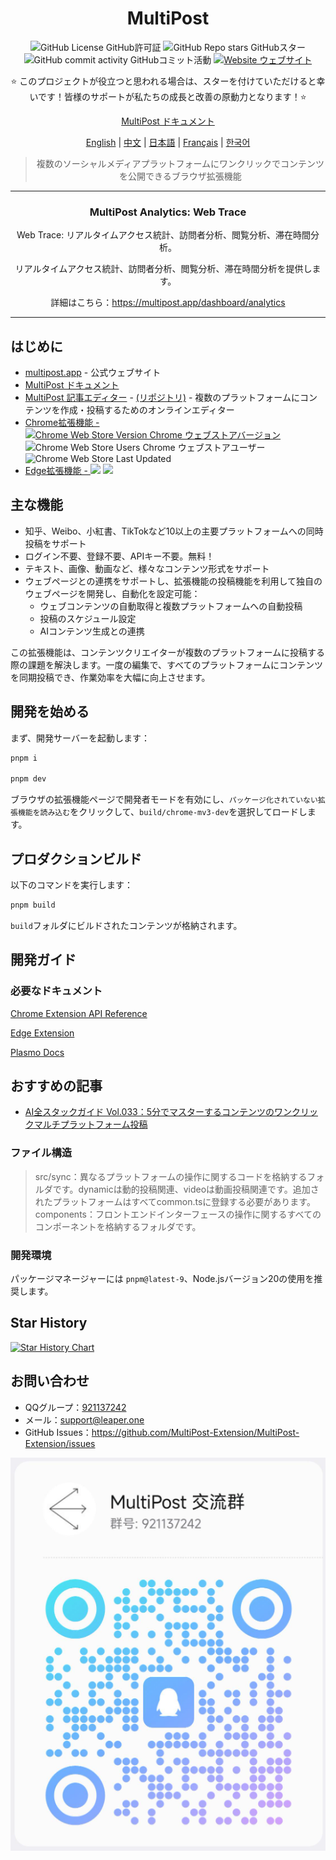 <div align="center">

# MultiPost

![GitHub License GitHub許可証](https://img.shields.io/github/license/leaper-one/MultiPost-Extension) ![GitHub Repo stars GitHubスター](https://img.shields.io/github/stars/leaper-one/MultiPost-Extension) ![GitHub commit activity GitHubコミット活動](https://img.shields.io/github/commit-activity/m/leaper-one/MultiPost-Extension) [![Website ウェブサイト](https://img.shields.io/website?url=https%3A%2F%2Fmultipost.app)](https://multipost.app)

⭐ このプロジェクトが役立つと思われる場合は、スターを付けていただけると幸いです！皆様のサポートが私たちの成長と改善の原動力となります！⭐

[MultiPost ドキュメント](https://docs.multipost.app)

[English](../README.md) | [中文](README-zh.md) | [日本語](README-jp.md) | [Français](README-fr.md) | [한국어](README-kr.md)

> 複数のソーシャルメディアプラットフォームにワンクリックでコンテンツを公開できるブラウザ拡張機能

</div>

---

<!-- 最新アップデート -->
<div align="center">
  <h3>MultiPost Analytics: Web Trace</h3>
  <p>Web Trace: リアルタイムアクセス統計、訪問者分析、閲覧分析、滞在時間分析。</p>
  <p>リアルタイムアクセス統計、訪問者分析、閲覧分析、滞在時間分析を提供します。</p>
  <p>詳細はこちら：<a href="https://multipost.app/dashboard/analytics">https://multipost.app/dashboard/analytics</a></p>
</div>

---

## はじめに
- [multipost.app](https://multipost.app) - 公式ウェブサイト
- [MultiPost ドキュメント](https://docs.multipost.app)
- [MultiPost 記事エディター](https://md.multipost.app/) - [(リポジトリ)](https://github.com/leaper-one/multipost-wechat-markdown-editor) - 複数のプラットフォームにコンテンツを作成・投稿するためのオンラインエディター
- [Chrome拡張機能 - ![Chrome Web Store Version Chrome ウェブストアバージョン](https://img.shields.io/chrome-web-store/v/dhohkaclnjgcikfoaacfgijgjgceofih)](https://chromewebstore.google.com/detail/multipost/dhohkaclnjgcikfoaacfgijgjgceofih) ![Chrome Web Store Users Chrome ウェブストアユーザー](https://img.shields.io/chrome-web-store/users/dhohkaclnjgcikfoaacfgijgjgceofih) ![Chrome Web Store Last Updated](https://img.shields.io/chrome-web-store/last-updated/dhohkaclnjgcikfoaacfgijgjgceofih)
- [Edge拡張機能 - ![](https://img.shields.io/badge/dynamic/json?label=edge%20add-on&prefix=v&query=%24.version&url=https%3A%2F%2Fmicrosoftedge.microsoft.com%2Faddons%2Fgetproductdetailsbycrxid%2Fckoiphiceimehjkolnfffgbmihoppgjg)](https://microsoftedge.microsoft.com/addons/detail/multipost/ckoiphiceimehjkolnfffgbmihoppgjg) [![](https://img.shields.io/badge/dynamic/json?label=users&query=%24.activeInstallCount&url=https%3A%2F%2Fmicrosoftedge.microsoft.com%2Faddons%2Fgetproductdetailsbycrxid%2Fckoiphiceimehjkolnfffgbmihoppgjg)](https://microsoftedge.microsoft.com/addons/detail/multipost/ckoiphiceimehjkolnfffgbmihoppgjg)

## 主な機能

- 知乎、Weibo、小紅書、TikTokなど10以上の主要プラットフォームへの同時投稿をサポート
- ログイン不要、登録不要、APIキー不要。無料！
- テキスト、画像、動画など、様々なコンテンツ形式をサポート
- ウェブページとの連携をサポートし、拡張機能の投稿機能を利用して独自のウェブページを開発し、自動化を設定可能：
  - ウェブコンテンツの自動取得と複数プラットフォームへの自動投稿
  - 投稿のスケジュール設定
  - AIコンテンツ生成との連携

この拡張機能は、コンテンツクリエイターが複数のプラットフォームに投稿する際の課題を解決します。一度の編集で、すべてのプラットフォームにコンテンツを同期投稿でき、作業効率を大幅に向上させます。

## 開発を始める

まず、開発サーバーを起動します：

```bash
pnpm i

pnpm dev
```

ブラウザの拡張機能ページで開発者モードを有効にし、`パッケージ化されていない拡張機能を読み込む`をクリックして、`build/chrome-mv3-dev`を選択してロードします。

## プロダクションビルド

以下のコマンドを実行します：

```bash
pnpm build
```

`build`フォルダにビルドされたコンテンツが格納されます。

## 開発ガイド

### 必要なドキュメント

[Chrome Extension API Reference](https://developer.chrome.com/docs/extensions/reference/api)

[Edge Extension](https://learn.microsoft.com/en-us/microsoft-edge/extensions-chromium/)

[Plasmo Docs](https://docs.plasmo.com/)

## おすすめの記事

- [AI全スタックガイド Vol.033：5分でマスターするコンテンツのワンクリックマルチプラットフォーム投稿](https://mp.weixin.qq.com/s/K7yh6EsBLOGJzl8Gh8SwLw)

### ファイル構造

> src/sync：異なるプラットフォームの操作に関するコードを格納するフォルダです。dynamicは動的投稿関連、videoは動画投稿関連です。追加されたプラットフォームはすべてcommon.tsに登録する必要があります。
> components：フロントエンドインターフェースの操作に関するすべてのコンポーネントを格納するフォルダです。

### 開発環境

パッケージマネージャーには `pnpm@latest-9`、Node.jsバージョン20の使用を推奨します。

## Star History

<a href="https://www.star-history.com/#leaper-one/MultiPost-Extension&leaper-one/multipost-wechat-markdown-editor&Date">
 <picture>
   <source media="(prefers-color-scheme: dark)" srcset="https://api.star-history.com/svg?repos=leaper-one/MultiPost-Extension,leaper-one/multipost-wechat-markdown-editor&type=Date&theme=dark" />
   <source media="(prefers-color-scheme: light)" srcset="https://api.star-history.com/svg?repos=leaper-one/MultiPost-Extension,leaper-one/multipost-wechat-markdown-editor&type=Date" />
   <img alt="Star History Chart" src="https://api.star-history.com/svg?repos=leaper-one/MultiPost-Extension,leaper-one/multipost-wechat-markdown-editor&type=Date" />
 </picture>
</a>

## お問い合わせ

- QQグループ：[921137242](http://qm.qq.com/cgi-bin/qm/qr?_wv=1027&k=c5BjhD8JxNAuwjKh6qvCoROU301PppYU&authKey=NfKianfDwngrwJyVQbefIQET9vUQs46xb0PfOYUm6KzdeCjPd5YbvlRoO8trJUUZ&noverify=0&group_code=921137242)
- メール：support@leaper.one
- GitHub Issues：https://github.com/MultiPost-Extension/MultiPost-Extension/issues

![QQグループ](MultiPost-Extension_2025-02-28T14_17_15.717Z.png)